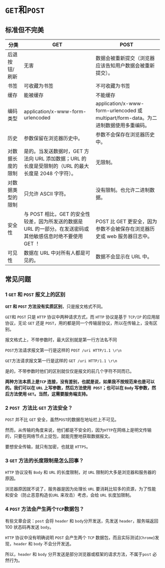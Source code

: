 # `GET`和`POST`

## 标准但不完美

| 分类             | GET                                                          | POST                                                         |
| ---------------- | ------------------------------------------------------------ | ------------------------------------------------------------ |
| 后退按钮/刷新    | 无害                                                         | 数据会被重新提交（浏览器应该告知用户数据会被重新提交）。     |
| 书签             | 可收藏为书签                                                 | 不可收藏为书签                                               |
| 缓存             | 能被缓存                                                     | 不能缓存                                                     |
| 编码类型         | application/x-www-form-urlencoded                            | application/x-www-form-urlencoded 或 multipart/form-data。为二进制数据使用多重编码。 |
| 历史             | 参数保留在浏览器历史中。                                     | 参数不会保存在浏览器历史中。                                 |
| 对数据长度的限制 | 是的。当发送数据时，GET 方法向 URL 添加数据；URL 的长度是受限制的（URL 的最大长度是 2048 个字符）。 | 无限制。                                                     |
| 对数据类型的限制 | 只允许 ASCII 字符。                                          | 没有限制。也允许二进制数据。                                 |
| 安全性           | 与 POST 相比，GET 的安全性较差，因为所发送的数据是 URL 的一部分。在发送密码或其他敏感信息时绝不要使用 GET ！ | POST 比 GET 更安全，因为参数不会被保存在浏览器历史或 web 服务器日志中。 |
| 可见性           | 数据在 URL 中对所有人都是可见的。                            | 数据不会显示在 URL 中。                                      |

## 常见问题

### 1 `GET` 和 `POST` 报文上的区别

**`GET` 和 `POST` 方法没有实质区别**，只是报文格式不同。

`GET`和 `POST` 只是 `HTTP` 协议中两种请求方式，而 `HTTP` 协议是基于 `TCP/IP` 的应用层协议，无论 `GET` 还是 `POST`，用的都是同一个传输层协议，所以在传输上，没有区别。

报文格式上，不带参数时，最大区别就是第一行方法名不同

`POST`方法请求报文第一行是这样的 `POST /uri HTTP/1.1 \r\n`

`GET`方法请求报文第一行是这样的 `GET /uri HTTP/1.1 \r\n`

是的，不带参数时他们的区别就仅仅是报文的前几个字符不同而已。

**两种方法本质上是`TCP` 连接，没有差别，也就是说，如果我不按规范来也是可以的。我们可以在 `URL` 上写参数，然后方法使用` POST`；也可以在 `Body` 写参数，然后方法使用 `GET`。当然，这需要服务端支持。**

### 2 `POST `方法比 `GET` 方法安全？

`POST` 并不比 `GET` 安全，虽然`POST`的数据在地址栏上不可见。

然而，从传输的角度来说，他们都是不安全的，因为` HTTP `在网络上是明文传输的，只要在网络节点上捉包，就能完整地获取数据报文。

要想安全传输，就只有加密，也就是 `HTTPS`。

### 3 `GET` 方法的长度限制是怎么回事？

`HTTP` 协议没有 `Body` 和 `URL` 的长度限制，对 `URL` 限制的大多是浏览器和服务器的原因。

浏览器原因就不说了，服务器是因为处理长 `URL` 要消耗比较多的资源，为了性能和安全（防止恶意构造长`URL` 来攻击）考虑，会给 `URL` 长度加限制。

### 4 `POST` 方法会产生两个`TCP`数据包？

有些文章会说：`post` 会将 `header` 和 `body`分开发送，先发送 `header`，服务端返回 100 状态码再发送 `body`。

`HTTP` 协议中没有明确说明 `POST` 会产生两个 `TCP` 数据包，而且实际测试(`Chrome`)发现，`header` 和 `body` 不会分开发送。

所以，`header` 和 `body` 分开发送是部分浏览器或框架的请求方法，不属于`post` 必然行为。